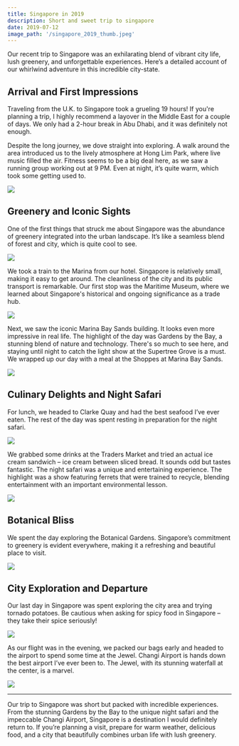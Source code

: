 ```yaml
---
title: Singapore in 2019
description: Short and sweet trip to singapore
date: 2019-07-12
image_path: '/singapore_2019_thumb.jpeg'
---
```


Our recent trip to Singapore was an exhilarating blend of vibrant city life, lush greenery, and unforgettable experiences. Here’s a detailed account of our whirlwind adventure in this incredible city-state.

## Arrival and First Impressions

Traveling from the U.K. to Singapore took a grueling 19 hours! If you're planning a trip, I highly recommend a layover in the Middle East for a couple of days. We only had a 2-hour break in Abu Dhabi, and it was definitely not enough. 

Despite the long journey, we dove straight into exploring. A walk around the area introduced us to the lively atmosphere at Hong Lim Park, where live music filled the air. Fitness seems to be a big deal here, as we saw a running group working out at 9 PM. Even at night, it’s quite warm, which took some getting used to.

<img src="/sia_arrival.jpeg" class="image fit">

## Greenery and Iconic Sights

One of the first things that struck me about Singapore was the abundance of greenery integrated into the urban landscape. It’s like a seamless blend of forest and city, which is quite cool to see.

<img src="/hybrid_city.jpeg" class="image fit">

We took a train to the Marina from our hotel. Singapore is relatively small, making it easy to get around. The cleanliness of the city and its public transport is remarkable. Our first stop was the Maritime Museum, where we learned about Singapore's historical and ongoing significance as a trade hub.

<img src="/the_boat.jpeg" class="image fit">

Next, we saw the iconic Marina Bay Sands building. It looks even more impressive in real life. The highlight of the day was Gardens by the Bay, a stunning blend of nature and technology. There's so much to see here, and staying until night to catch the light show at the Supertree Grove is a must. We wrapped up our day with a meal at the Shoppes at Marina Bay Sands.

<img src="/sky_tree.jpeg" class="image fit">

## Culinary Delights and Night Safari

For lunch, we headed to Clarke Quay and had the best seafood I’ve ever eaten. The rest of the day was spent resting in preparation for the night safari.

<img src="/quay_seafood.jpeg" class="image fit">

We grabbed some drinks at the Traders Market and tried an actual ice cream sandwich – ice cream between sliced bread. It sounds odd but tastes fantastic. The night safari was a unique and entertaining experience. The highlight was a show featuring ferrets that were trained to recycle, blending entertainment with an important environmental lesson.

<img src="/icecream_sandwich.jpeg" class="image fit">

## Botanical Bliss

We spent the day exploring the Botanical Gardens. Singapore’s commitment to greenery is evident everywhere, making it a refreshing and beautiful place to visit.

<img src="/botanic_wild_life.jpeg" class="image fit">

## City Exploration and Departure

Our last day in Singapore was spent exploring the city area and trying tornado potatoes. Be cautious when asking for spicy food in Singapore – they take their spice seriously! 

<img src="/tornado_potato.jpeg" class="image fit">

As our flight was in the evening, we packed our bags early and headed to the airport to spend some time at the Jewel. Changi Airport is hands down the best airport I’ve ever been to. The Jewel, with its stunning waterfall at the center, is a marvel.

<img src="/jewel_sia_2019.jpeg" class="image fit">

---

Our trip to Singapore was short but packed with incredible experiences. From the stunning Gardens by the Bay to the unique night safari and the impeccable Changi Airport, Singapore is a destination I would definitely return to. If you’re planning a visit, prepare for warm weather, delicious food, and a city that beautifully combines urban life with lush greenery.

